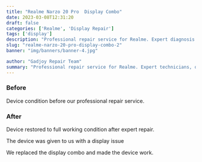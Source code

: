 ```yaml
---
title: "Realme Narzo 20 Pro  Display Combo"
date: 2023-03-08T12:31:20
draft: false
categories: ['Realme', 'Display Repair']
tags: ['display']
description: "Professional repair service for Realme. Expert diagnosis and quality repairs in Bangalore."
slug: "realme-narzo-20-pro-display-combo-2"
banner: "img/banners/banner-4.jpg"

author: "Gadjoy Repair Team"
summary: "Professional repair service for Realme. Expert technicians, quality parts, warranty included."
---
```


### Before

Device condition before our professional repair service.

### After

Device restored to full working condition after expert repair.

The device was given to us with a display issue

We replaced the display combo and made the device work.